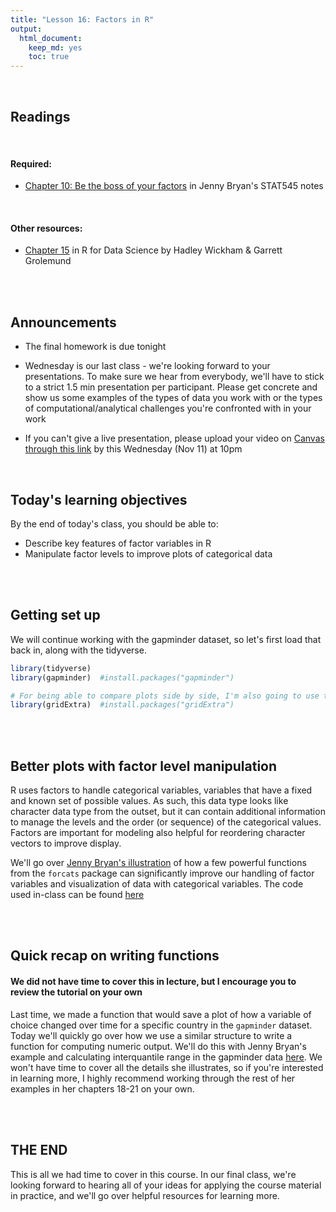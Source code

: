 ```yaml
---
title: "Lesson 16: Factors in R"
output: 
  html_document:
    keep_md: yes 
    toc: true
---
```

  


<br>

## Readings

<br>

#### Required: 

* [Chapter 10: Be the boss of your factors](https://stat545.com/factors-boss.html) in Jenny Bryan's STAT545 notes


<br>

#### Other resources:

* [Chapter 15](https://r4ds.had.co.nz/factors.html) in R for Data Science by Hadley Wickham & Garrett Grolemund

<br>
<br>

## Announcements
* The final homework is due tonight

* Wednesday is our last class - we're looking forward to your presentations. To make sure we hear from everybody, we'll have to stick to a strict 1.5 min presentation per participant. Please get concrete and show us some examples of the types of data you work with or the types of computational/analytical challenges you're confronted with in your work

* If you can't give a live presentation, please upload your video on [Canvas through this link](https://canvas.cornell.edu/courses/21578/assignments/174563) by this Wednesday (Nov 11) at 10pm

<br>

## Today's learning objectives
By the end of today's class, you should be able to:

* Describe key features of factor variables in R
* Manipulate factor levels to improve plots of categorical data

<br>
<br>

## Getting set up
We will continue working with the gapminder dataset, so let's first load that back in, along with the tidyverse.


```r
library(tidyverse)
library(gapminder)  #install.packages("gapminder")

# For being able to compare plots side by side, I'm also going to use the gridExtra package today
library(gridExtra)  #install.packages("gridExtra")
```

<br>
<br>


## Better plots with factor level manipulation 

R uses factors to handle categorical variables, variables that have a fixed and known set of possible values. As such, this data type looks like character data type from the outset, but it can contain additional information to manage the levels and the order (or sequence) of the categorical values. Factors are important for modeling also helpful for reordering character vectors to improve display. 

We'll go over [Jenny Bryan's illustration](https://stat545.com/factors-boss.html) of how a few powerful functions from the `forcats` package can significantly improve our handling of factor variables and visualization of data with categorical variables. The code used in-class can be found [here](https://github.com/nt246/NTRES6940-data-science/blob/master/misc/factors_in_lecture_code.R)

<br>
<br>

## Quick recap on writing functions 
#### We did not have time to cover this in lecture, but I encourage you to review the tutorial on your own

Last time, we made a function that would save a plot of how a variable of choice changed over time for a specific country in the `gapminder` dataset. Today we'll quickly go over how we use a similar structure to write a function for computing numeric output. We'll do this with Jenny Bryan's example and calculating interquantile range in the gapminder data [here](https://stat545.com/functions-part1.html). We won't have time to cover all the details she illustrates, so if you're interested in learning more, I highly recommend working through the rest of her examples in her chapters 18-21 on your own.

<br>
<br>


## THE END
This is all we had time to cover in this course. In our final class, we're looking forward to hearing all of your ideas for applying the course material in practice, and we'll go over helpful resources for learning more.
